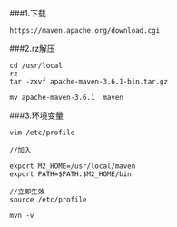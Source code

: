 ###1.下载
```shell script
https://maven.apache.org/download.cgi
```

###2.rz解压
```shell script
cd /usr/local
rz 
tar -zxvf apache-maven-3.6.1-bin.tar.gz

mv apache-maven-3.6.1  maven
```

###3.环境变量
```shell script
vim /etc/profile

//加入

export M2_HOME=/usr/local/maven
export PATH=$PATH:$M2_HOME/bin

//立即生效
source /etc/profile

mvn -v
```